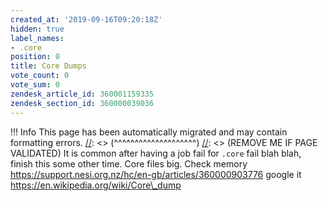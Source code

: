```yaml
---
created_at: '2019-09-16T09:20:18Z'
hidden: true
label_names:
- .core
position: 0
title: Core Dumps
vote_count: 0
vote_sum: 0
zendesk_article_id: 360001159335
zendesk_section_id: 360000039036
---
```



[//]: <> (REMOVE ME IF PAGE VALIDATED)
[//]: <> (vvvvvvvvvvvvvvvvvvvv)
 !!! Info
     This page has been automatically migrated and may contain formatting errors.
[//]: <> (^^^^^^^^^^^^^^^^^^^^)
[//]: <> (REMOVE ME IF PAGE VALIDATED)
It is common after having a job fail for `.core` fail blah blah, finish
this some other time. Core files big. Check memory
https://support.nesi.org.nz/hc/en-gb/articles/360000903776 google it
https://en.wikipedia.org/wiki/Core\_dump
